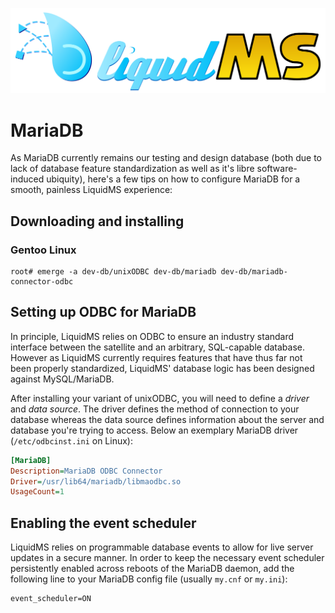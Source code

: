 ![LiquidMS logo](../liquidMS.svg)

MariaDB
=======

As MariaDB currently remains our testing and design database (both due to
lack of database feature standardization as well as it's libre
software-induced ubiquity), here's a few tips on how to configure MariaDB
for a smooth, painless LiquidMS experience:


Downloading and installing
--------------------------

### Gentoo Linux

```
root# emerge -a dev-db/unixODBC dev-db/mariadb dev-db/mariadb-connector-odbc
```

Setting up ODBC for MariaDB
---------------------------

In principle, LiquidMS relies on ODBC to ensure an industry standard
interface between the satellite and an arbitrary, SQL-capable database.
However as LiquidMS currently requires features that have thus far not been
properly standardized, LiquidMS' database logic has been designed against MySQL/MariaDB.

After installing your variant of unixODBC, you will need to define a
*driver* and *data source*. The driver defines the method of connection to
your database whereas the data source defines information about the server
and database you're trying to access. Below an exemplary MariaDB driver
(`/etc/odbcinst.ini` on Linux):

```INI
[MariaDB]
Description=MariaDB ODBC Connector
Driver=/usr/lib64/mariadb/libmaodbc.so
UsageCount=1
```


Enabling the event scheduler
----------------------------

LiquidMS relies on programmable database events to allow for live server
updates in a secure manner. In order to keep the necessary event scheduler
persistently enabled across reboots of the MariaDB daemon, add the
following line to your MariaDB config file (usually `my.cnf` or `my.ini`):

    event_scheduler=ON



